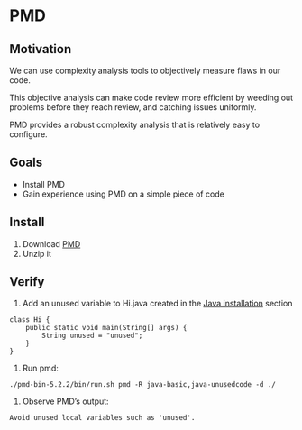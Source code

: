 # PMD

## Motivation

We can use complexity analysis tools to objectively measure flaws in our code.

This objective analysis can make code review more efficient by weeding out problems before they reach review, and catching issues uniformly.

PMD provides a robust complexity analysis that is relatively easy to configure.


## Goals

* Install PMD
* Gain experience using PMD on a simple piece of code


## Install

1. Download [PMD](http://pmd.sourceforge.net/)
1. Unzip it


## Verify

1. Add an unused variable to Hi.java created in the [Java installation](tools/java_installation.md) section

```
class Hi {
    public static void main(String[] args) {
        String unused = "unused";
    }
}
```

1. Run pmd:

```
./pmd-bin-5.2.2/bin/run.sh pmd -R java-basic,java-unusedcode -d ./
```

1. Observe PMD’s output:

```
Avoid unused local variables such as 'unused'.
```
